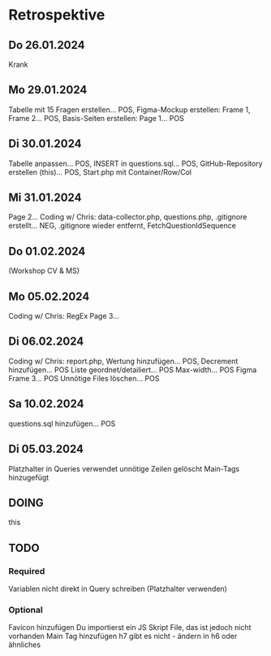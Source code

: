 # Retrospektive

## Do 26.01.2024
Krank

## Mo 29.01.2024
Tabelle mit 15 Fragen erstellen... POS, 
Figma-Mockup erstellen: Frame 1, Frame 2... POS, 
Basis-Seiten erstellen: Page 1... POS

## Di 30.01.2024
Tabelle anpassen... POS, 
INSERT in questions.sql... POS, 
GitHub-Repository erstellen (this)... POS, 
Start.php mit Container/Row/Col

## Mi 31.01.2024
Page 2... 
Coding w/ Chris: data-collector.php, 
questions.php, 
.gitignore erstellt... NEG, 
.gitignore wieder entfernt, 
FetchQuestionIdSequence

## Do 01.02.2024
(Workshop CV & MS)

## Mo 05.02.2024
Coding w/ Chris: RegEx
Page 3...

## Di 06.02.2024
Coding w/ Chris: report.php, 
Wertung hinzufügen... POS, 
Decrement hinzufügen... POS
Liste geordnet/detailiert... POS
Max-width... POS
Figma Frame 3... POS
Unnötige Files löschen... POS

## Sa 10.02.2024
questions.sql hinzufügen... POS

## Di 05.03.2024
Platzhalter in Queries verwendet
unnötige Zeilen gelöscht
Main-Tags hinzugefügt


## DOING
this

## TODO
### Required
Variablen nicht direkt in Query schreiben (Platzhalter verwenden)

### Optional
Favicon hinzufügen
Du importierst ein JS Skript File, das ist jedoch nicht vorhanden
Main Tag hinzufügen
h7 gibt es nicht - ändern in h6 oder ähnliches